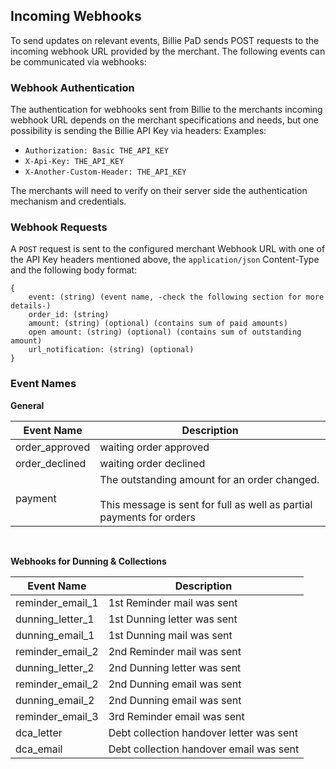 ## Incoming Webhooks
To send updates on relevant events, Billie PaD sends POST requests to the incoming webhook URL provided by the merchant.
The following events can be communicated via webhooks:


### Webhook Authentication
The authentication for webhooks sent from Billie to the merchants incoming webhook URL depends on the merchant specifications 
and needs, but one possibility is sending the Billie API Key via headers:
Examples:
 - `Authorization: Basic THE_API_KEY`
 - `X-Api-Key: THE_API_KEY`
 - `X-Another-Custom-Header: THE_API_KEY`

The merchants will need to verify on their server side the authentication mechanism and credentials.

### Webhook Requests

A `POST` request is sent to the configured merchant Webhook URL with one of the API Key headers mentioned above,
the `application/json` Content-Type and the following body format:
```
{
    event: (string) (event name, -check the following section for more details-)
    order_id: (string)
    amount: (string) (optional) (contains sum of paid amounts)
	open amount: (string) (optional) (contains sum of outstanding amount)
    url_notification: (string) (optional)
}
```

### Event Names

**General**

| Event Name      | Description                                                                                                                |
|-----------------|----------------------------------------------------------------------------------------------------------------------------|
| order\_approved | waiting order approved                                                                                                     |
| order\_declined | waiting order declined                                                                                                     |
| payment         | The outstanding amount for an order changed. <br><br> This message is sent for full as well as partial payments for orders |

<br>

**Webhooks for Dunning & Collections**

| Event Name       | Description                              |
|------------------|------------------------------------------|
| reminder_email_1 | 1st Reminder mail was sent               |
| dunning_letter_1 | 1st Dunning letter was sent              |
| dunning_email_1  | 1st Dunning mail was sent                |
| reminder_email_2 | 2nd Reminder mail was sent               |
| dunning_letter_2 | 2nd Dunning letter was sent              |
| reminder_email_2 | 2nd Dunning email was sent               |
| dunning_email_2  | 2nd Dunning email was sent               |
| reminder_email_3 | 3rd Reminder email was sent              |
| dca_letter       | Debt collection handover letter was sent |
| dca_email        | Debt collection handover email was sent  |


